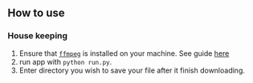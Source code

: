 ## How to use
### House keeping
1. Ensure that [`ffmpeg`](https://ffmpeg.org/download.html#releases) is installed on your machine. See guide [here](https://video.stackexchange.com/questions/20495/how-do-i-set-up-and-use-ffmpeg-in-windows)
2. run app with `python run.py`.
3. Enter directory you wish to save your file after it finish downloading.